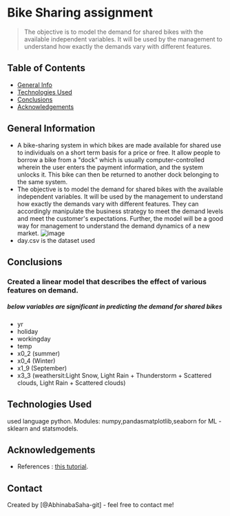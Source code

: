 # Bike Sharing assignment
>The objective is to model the demand for shared bikes with the available independent variables. It will be used by the management to understand how exactly the demands vary with different features.


## Table of Contents
* [General Info](#general-information)
* [Technologies Used](#technologies-used)
* [Conclusions](#conclusions)
* [Acknowledgements](#acknowledgements)

<!-- You can include any other section that is pertinent to your problem -->

## General Information
- A bike-sharing system in which bikes are made available for shared use to individuals on a short term basis for a price or free. It allow people to borrow a bike from a "dock" which is usually computer-controlled wherein the user enters the payment information, and the system unlocks it. This bike can then be returned to another dock belonging to the same system.
- The objective is to model the demand for shared bikes with the available independent variables. It will be used by the management to understand how exactly the demands vary with different features. They can accordingly manipulate the business strategy to meet the demand levels and meet the customer's expectations. Further, the model will be a good way for management to understand the demand dynamics of a new market. ![image](https://user-images.githubusercontent.com/85924580/183985377-e0e7517a-debc-45b2-8502-b4dd60397373.png)
- day.csv is the dataset used

<!-- You don't have to answer all the questions - just the ones relevant to your project. -->

## Conclusions
### Created a linear model that describes the effect of various features on demand.

##### below variables are significant in predicting the demand for shared bikes

- yr
- holiday
- workingday
- temp
- x0_2 (summer)
- x0_4 (Winter)
- x1_9 (September)
- x3_3 (weathersit:Light Snow, Light Rain + Thunderstorm + Scattered clouds, Light Rain + Scattered clouds)


## Technologies Used
used language python.
Modules: numpy,pandasmatplotlib,seaborn
for ML - sklearn and statsmodels. 

## Acknowledgements
- References :  [this tutorial](https://towardsdatascience.com/).


## Contact
Created by [@AbhinabaSaha-git] - feel free to contact me!


<!-- Optional -->
<!-- ## License -->
<!-- This project is open source and available under the [... License](). -->

<!-- You don't have to include all sections - just the one's relevant to your project -->
